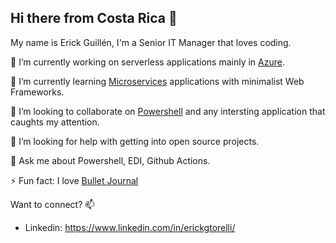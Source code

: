 ## Hi there from Costa Rica 👋

My name is Erick Guillén, I'm a Senior IT Manager that loves coding.

🔭 I’m currently working on serverless applications mainly in [Azure](https://azure.microsoft.com/en-us/).

🌱 I’m currently learning [Microservices](https://microservices.io/patterns/microservices.html) applications with minimalist Web Frameworks. 

👯 I’m looking to collaborate on [Powershell](https://github.com/PowerShell/PowerShell) and any intersting application that caughts my attention.

🤔 I’m looking for help with getting into open source projects.

💬 Ask me about Powershell, EDI, Github Actions.

⚡ Fun fact: I love [Bullet Journal](https://bulletjournal.com/)

Want to connect? 📫
- Linkedin: https://www.linkedin.com/in/erickgtorelli/

